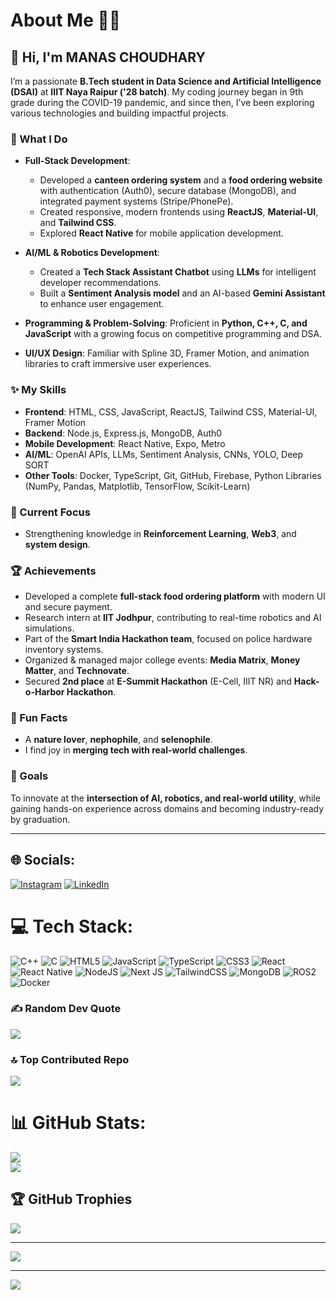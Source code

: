 # About Me 👨‍💻

## 👋 Hi, I'm MANAS CHOUDHARY

I’m a passionate **B.Tech student in Data Science and Artificial Intelligence (DSAI)** at **IIIT Naya Raipur ('28 batch)**. My coding journey began in 9th grade during the COVID-19 pandemic, and since then, I’ve been exploring various technologies and building impactful projects.

### 🚀 What I Do

* **Full-Stack Development**:

  * Developed a **canteen ordering system** and a **food ordering website** with authentication (Auth0), secure database (MongoDB), and integrated payment systems (Stripe/PhonePe).
  * Created responsive, modern frontends using **ReactJS**, **Material-UI**, and **Tailwind CSS**.
  * Explored **React Native** for mobile application development.
* **AI/ML & Robotics Development**:

  * Created a **Tech Stack Assistant Chatbot** using **LLMs** for intelligent developer recommendations.
  * Built a **Sentiment Analysis model** and an AI-based **Gemini Assistant** to enhance user engagement.
* **Programming & Problem-Solving**: Proficient in **Python, C++, C, and JavaScript** with a growing focus on competitive programming and DSA.
* **UI/UX Design**: Familiar with Spline 3D, Framer Motion, and animation libraries to craft immersive user experiences.

### ✨ My Skills

* **Frontend**: HTML, CSS, JavaScript, ReactJS, Tailwind CSS, Material-UI, Framer Motion
* **Backend**: Node.js, Express.js, MongoDB, Auth0
* **Mobile Development**: React Native, Expo, Metro
* **AI/ML**: OpenAI APIs, LLMs, Sentiment Analysis, CNNs, YOLO, Deep SORT
* **Other Tools**: Docker, TypeScript, Git, GitHub, Firebase, Python Libraries (NumPy, Pandas, Matplotlib, TensorFlow, Scikit-Learn)

### 🎯 Current Focus

* Strengthening knowledge in **Reinforcement Learning**, **Web3**, and **system design**.

### 🏆 Achievements

* Developed a complete **full-stack food ordering platform** with modern UI and secure payment.
* Research intern at **IIT Jodhpur**, contributing to real-time robotics and AI simulations.
* Part of the **Smart India Hackathon team**, focused on police hardware inventory systems.
* Organized & managed major college events: **Media Matrix**, **Money Matter**, and **Technovate**.
* Secured **2nd place** at **E-Summit Hackathon** (E-Cell, IIIT NR) and **Hack-o-Harbor Hackathon**.

### 🌱 Fun Facts

* A **nature lover**, **nephophile**, and **selenophile**.
* I find joy in **merging tech with real-world challenges**.

### 📌 Goals

To innovate at the **intersection of AI, robotics, and real-world utility**, while gaining hands-on experience across domains and becoming industry-ready by graduation.

---

## 🌐 Socials:

[![Instagram](https://img.shields.io/badge/Instagram-%23E4405F.svg?logo=Instagram\&logoColor=white)](https://instagram.com/the_never_ending_guy)
[![LinkedIn](https://img.shields.io/badge/LinkedIn-%230077B5.svg?logo=linkedin\&logoColor=white)](https://linkedin.com/in/-manas-choudhary-)

# 💻 Tech Stack:

![C++](https://img.shields.io/badge/c++-%2300599C.svg?style=for-the-badge\&logo=c%2B%2B\&logoColor=white)
![C](https://img.shields.io/badge/c-%2300599C.svg?style=for-the-badge\&logo=c\&logoColor=white)
![HTML5](https://img.shields.io/badge/html5-%23E34F26.svg?style=for-the-badge\&logo=html5\&logoColor=white)
![JavaScript](https://img.shields.io/badge/javascript-%23323330.svg?style=for-the-badge\&logo=javascript\&logoColor=%23F7DF1E)
![TypeScript](https://img.shields.io/badge/typescript-%23007ACC.svg?style=for-the-badge\&logo=typescript\&logoColor=white)
![CSS3](https://img.shields.io/badge/css3-%231572B6.svg?style=for-the-badge\&logo=css3\&logoColor=white)
![React](https://img.shields.io/badge/react-%2320232a.svg?style=for-the-badge\&logo=react\&logoColor=%2361DAFB)
![React Native](https://img.shields.io/badge/react_native-%2320232a.svg?style=for-the-badge\&logo=react\&logoColor=%2361DAFB)
![NodeJS](https://img.shields.io/badge/node.js-6DA55F?style=for-the-badge\&logo=node.js\&logoColor=white)
![Next JS](https://img.shields.io/badge/Next-black?style=for-the-badge\&logo=next.js\&logoColor=white)
![TailwindCSS](https://img.shields.io/badge/tailwindcss-%2338B2AC.svg?style=for-the-badge\&logo=tailwind-css\&logoColor=white)
![MongoDB](https://img.shields.io/badge/mongodb-%2347A248.svg?style=for-the-badge\&logo=mongodb\&logoColor=white)
![ROS2](https://img.shields.io/badge/ROS2-%23000000.svg?style=for-the-badge\&logo=ros\&logoColor=white)
![Docker](https://img.shields.io/badge/docker-%230db7ed.svg?style=for-the-badge\&logo=docker\&logoColor=white)

### ✍️ Random Dev Quote

![](https://quotes-github-readme.vercel.app/api?type=horizontal\&theme=radical)

### 🔝 Top Contributed Repo

![](https://github-contributor-stats.vercel.app/api?username=Manaspros\&limit=5\&theme=dark\&combine_all_yearly_contributions=true)


# 📊 GitHub Stats:
![](https://github-readme-stats.vercel.app/api?username=manaspros&theme=dark&hide_border=false&include_all_commits=false&count_private=false)<br/>
![](https://nirzak-streak-stats.vercel.app/?user=manaspros&theme=dark&hide_border=false)<br/>

## 🏆 GitHub Trophies
![](https://github-profile-trophy.vercel.app/?username=manaspros&theme=radical&no-frame=false&no-bg=true&margin-w=4)


---
[![](https://visitcount.itsvg.in/api?id=manaspros&icon=0&color=0)](https://visitcount.itsvg.in)

<!-- Proudly created with GPRM ( https://gprm.itsvg.in ) -->
---

[![](https://visitcount.itsvg.in/api?id=Manaspros\&icon=0\&color=0)](https://visitcount.itsvg.in)

<!-- Proudly created with GPRM ( https://gprm.itsvg.in ) -->
